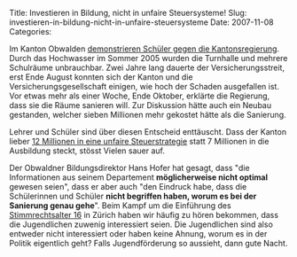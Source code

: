Title: Investieren in Bildung, nicht in unfaire Steuersysteme!
Slug: investieren-in-bildung-nicht-in-unfaire-steuersysteme
Date: 2007-11-08
Categories:

Im Kanton Obwalden [demonstrieren Schüler gegen die Kantonsregierung](http://www.tagesanzeiger.ch/dyn/news/schweiz/810458.html). Durch das Hochwasser im Sommer 2005 wurden die Turnhalle und mehrere Schulräume unbrauchbar. Zwei Jahre lang dauerte der Versicherungsstreit, erst Ende August konnten sich der Kanton und die Versicherungsgesellschaft einigen, wie hoch der Schaden ausgefallen ist. Vor etwas mehr als einer Woche, Ende Oktober, erklärte die Regierung, dass sie die Räume sanieren will. Zur Diskussion hätte auch ein Neubau gestanden, welcher sieben Millionen mehr gekostet hätte als die Sanierung.

Lehrer und Schüler sind über diesen Entscheid enttäuscht. Dass der Kanton lieber [12 Millionen in eine unfaire Steuerstrategie](http://www.nzz.ch/_1.581464.html) statt 7 Millionen in die Ausbildung steckt, stösst Vielen sauer auf.

Der Obwaldner Bildungsdirektor Hans Hofer hat gesagt, dass "die Informationen aus seinem Departement **möglicherweise nicht optimal** gewesen seien", dass er aber auch "den Eindruck habe, dass die Schülerinnen und Schüler **nicht begriffen haben, worum es bei der Sanierung genau gehe**". Beim Kampf um die Einführung des [Stimmrechtsalter 16](http://spinlock.ch/blog/2007/06/18/zurcher-kantonsrat-verpasst-chance/) in Zürich haben wir häufig zu hören bekommen, dass die Jugendlichen zuwenig interessiert seien. Die Jugendlichen sind also entweder nicht interessiert oder haben keine Ahnung, worum es in der Politik eigentlich geht? Falls Jugendförderung so aussieht, dann gute Nacht.
